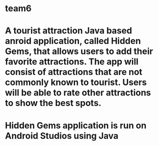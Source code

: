 # team6
# A tourist attraction Java based anroid application, called Hidden Gems, that allows users to add their favorite attractions. The app will consist of attractions that are not commonly known to tourist. Users will be able to rate other attractions to show the best spots.

# Hidden Gems application is run on Android Studios using Java
